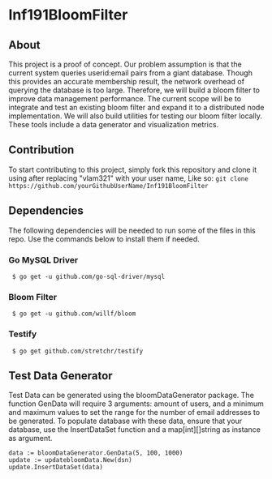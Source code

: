 # Inf191BloomFilter

## About
This project is a proof of concept. Our problem assumption is that the current system queries userid:email pairs from a giant database. Though this provides an accurate membership result, the network overhead of querying the database is too large. Therefore, we will build a bloom filter to improve data management performance. The current scope will be to integrate and test an existing bloom filter and expand it to a distributed node implementation. We will also build utilities for testing our bloom filter locally. These tools include a data generator and visualization metrics.

## Contribution
To start contributing to this project, simply fork this repository and clone it using after replacing "vlam321" with your user name, Like so: 
`git clone https://github.com/yourGithubUserName/Inf191BloomFilter`

## Dependencies
The following dependencies will be needed to run some of the files in this repo. Use the commands below to install them if needed.
### Go MySQL Driver
` $ go get -u github.com/go-sql-driver/mysql`
### Bloom Filter
` $ go get -u github.com/willf/bloom`
### Testify
` $ go get github.com/stretchr/testify`

## Test Data Generator
Test Data can be generated using the bloomDataGenerator package. The function GenData will require 3 arguments: amount of users, and a minimum and maximum values to set the range for the number of email addresses to be generated.
To populate database with these data, ensure that your database, use the InsertDataSet function and a map[int][]string as instance as argument.
```
data := bloomDataGenerator.GenData(5, 100, 1000)
update := updatebloomData.New(dsn)
update.InsertDataSet(data)
```
